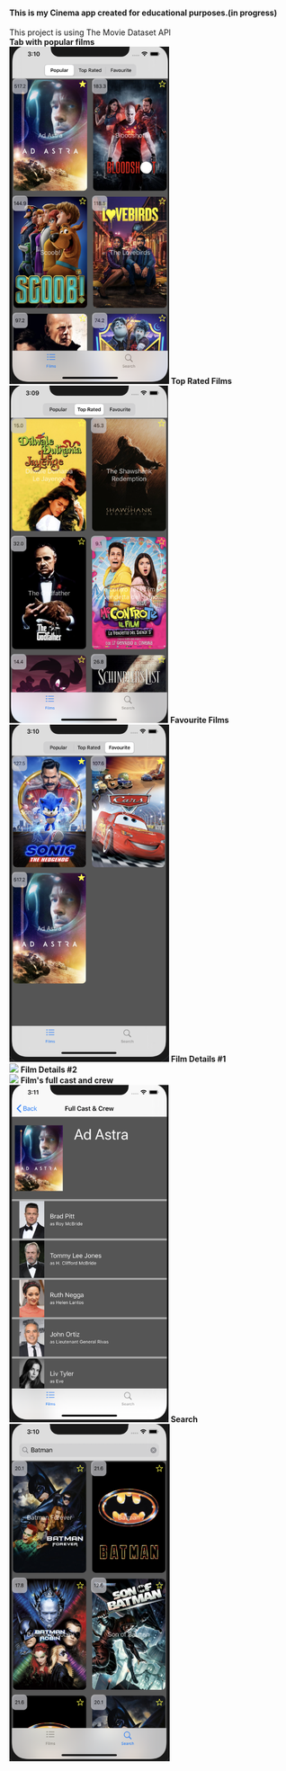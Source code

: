 <h4>This is my Cinema app created for educational purposes.(in progress)</h4>
This project is using The Movie Dataset API
<br>
<b>Tab with popular films</b>
<br>
<img src="screenshots/popular%20films.png" height="600">
<b>Top Rated Films</b>
<br>
<img src="screenshots/top%20rated%20films.png" height="600">
<b>Favourite Films</b>
<br>
<img src="screenshots/favourite%20films.png" height="600">
<b>Film Details #1</b>
<br>
<img src="screenshots/film%20details#1.png">
<b>Film Details #2</b>
<br>
<img src="screenshots/film%20details#2.png" height="600">
<b>Film's full cast and crew</b>
<br>
<img src="screenshots/film's%20cast%20and%20crew.png" height="600">
<b>Search</b>
<br>
<img src="screenshots/search.png" height="600">

